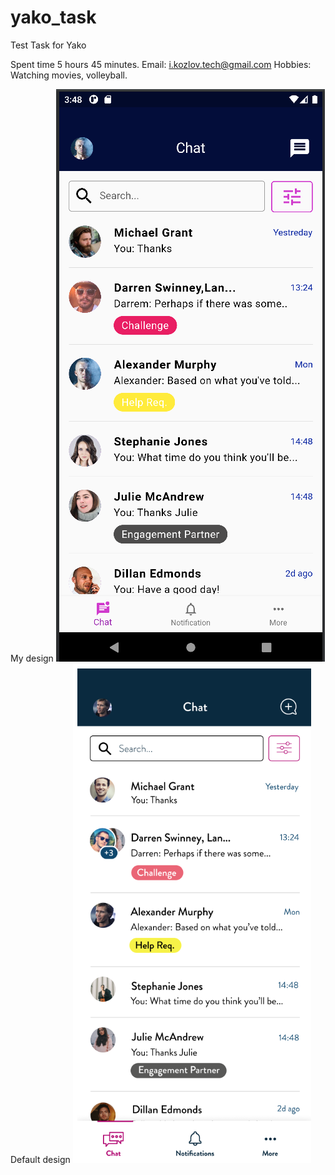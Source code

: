 # yako_task

Test Task for Yako

Spent time 5 hours 45 minutes.
Email: i.kozlov.tech@gmail.com
Hobbies: Watching movies, volleyball.

My design
![My design](https://github.com/KozlovITech/test_task_yako/blob/main/my_design.png)
Default design
![Default design](https://github.com/KozlovITech/test_task_yako/blob/main/default_design.png)
